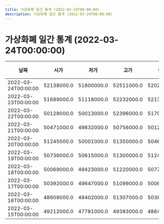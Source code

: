 ```yaml
---
title: 가상화폐 일간 통계 (2022-03-24T00:00:00)
description: 가상화폐 일간 통계 (2022-03-24T00:00:00)
---
```



가상화폐 일간 통계 (2022-03-24T00:00:00)
===

|날짜|시가|저가|고가|종가|비고|
|--|--|--|--|--|--|
|2022-03-24T00:00:00|52138000.0|51800000.0|52511000.0|52029000.0|    |
|2022-03-23T00:00:00|51689000.0|51118000.0|52232000.0|52138000.0|    |
|2022-03-22T00:00:00|50128000.0|50013000.0|52396000.0|51704000.0|    |
|2022-03-21T00:00:00|50471000.0|49832000.0|50756000.0|50128000.0|    |
|2022-03-20T00:00:00|51245000.0|50001000.0|51350000.0|50462000.0|    |
|2022-03-19T00:00:00|50736000.0|50615000.0|51300000.0|51245000.0|    |
|2022-03-18T00:00:00|50069000.0|49423000.0|51220000.0|50770000.0|    |
|2022-03-17T00:00:00|50392000.0|49647000.0|51099000.0|50069000.0|    |
|2022-03-16T00:00:00|48609000.0|48402000.0|51307000.0|50389000.0|    |
|2022-03-15T00:00:00|49212000.0|47781000.0|49383000.0|48640000.0|    |
